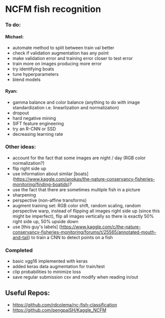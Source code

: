 # NCFM fish recognition #

### To do: ###
#### Michael: ####
* automate method to split between train val better
* check if validation augmentation has any point
* make validation error and training error closer to test error
* train more on images producing more error
* try identifying boats
* tune hyperparameters
* blend models

#### Ryan: ####
* gamma balance and color balance (anything to do with image standardization i.e. linearlization and normalization)
* dropout
* hard negative mining
* SIFT feature engineering
* try an R-CNN or SSD
* decreasing learning rate

### Other ideas: ###
* account for the fact that some images are night / day (RGB color normalization?)
* flip right side up
* use information about similar [boats] (https://www.kaggle.com/anokas/the-nature-conservancy-fisheries-monitoring/finding-boatids)?
* use the fact that there are sometimes multiple fish in a picture
* sharpening
* perspective (non-affine transforms)
* augment training set: RGB color shift, random scaling, random perspective warp, instead of flipping all images right side up (since this might be imperfect), flip all images vertically so there is exactly 50% right side up, 50% upside down
* use [this guy's labels] (https://www.kaggle.com/c/the-nature-conservancy-fisheries-monitoring/forums/t/25565/annotated-mouth-and-tail) to train a CNN to detect points on a fish


### Completed ###
* basic vgg16 implemented with keras
* added keras data augmentation for train/test
* clip probabilities to minimize loss
* save regular submission csv and modify when reading in/out

## Useful Repos: ##
* https://github.com/rdcolema/nc-fish-classification
* https://github.com/pengpaiSH/Kaggle_NCFM
